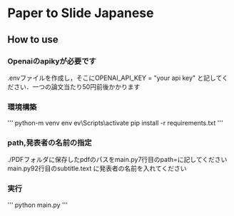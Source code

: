 # Paper to Slide Japanese
## How to use
### Openaiのapikyが必要です
.envファイルを作成し，そこにOPENAI_API_KEY = "your api key"
と記してください．一つの論文当たり50円前後かかります
### 環境構築
'''
python-m venv env
ev\Scripts\activate
pip install -r requirements.txt
'''
### path,発表者の名前の指定
./PDFフォルダに保存したpdfのパスをmain.py7行目のpath=に記してください
main.py92行目のsubtitle.text に発表者の名前を入れてください

### 実行
'''
python main.py
'''